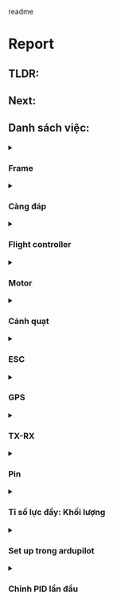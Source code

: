 readme
# Report
## TLDR:

## Next:
## Danh sách việc:
<details>
  <summary><h3>Frame</h3></summary>
  <details>
  <summary> Frame chính ✔️</summary>
    <p>  <a href="https://dronenodes.com/drone-frame-racing-freestyle/">Thông số của khung</a></p>
    <ul>
      <li>Kích thước khung: 5 inch (vì được sử dụng rộng rãi và phù hợp cho nhiều mục đích khác nhau.</li>
      <li>Chất liệu: Carbon (Nhẹ và cứng)</li>
      <li>Số cánh: 4 cánh (Số cánh chẵn để dễ cân bằng. 4 là số cánh tối thiểu)</li>
      <li>Layout: Hybrid X (Kết hợp giữa layout H và X. Thân dài hơn -&gt; Chứa được nhiều thiết bị hơn.</li>
    </ul>
    <p>→ Bộ khung sử dụng là One Source V3</p>
  </details>
  
  <details>
  <summary> Khung 3D cho GPS ❌</summary>
  Soon...
  </details>
  
  <details>
  <summary> Khung 3D để giữ Node MCU ❌</summary>
  Soon...
  </details>

</details>

<details>
  <summary><h3>Càng đáp</h3></summary>
  
  <details>
  <summary>Tiêu chí</summary>
  Soon...
  </details>
  
  <details>
  <summary>Thiết kế</summary>
  Soon...
  </details>
  
  <details>
  <summary>Kiểm tra độ cứng vững ❌</summary>
  Soon...
  </details>
</details>

<details>
  <summary><h3>Flight controller</h3></summary>
  
  <details>
  <summary>Yêu cầu tính năng ❌</summary>
  <ul>
      <li>Chạy được ArduPilot</li>
      <li>Có các cảm biến: GYRO, Compass, GPS, Baro</li>
      <li>Có thể kết nối với GCS</li>
      <li>Có các cổng dư để kết nối trong trường hợp thiếu</li>
      <li>Kết nối được với bo nhúng</li>
    </ul>
  </details>
  
  <details>
  <summary>Thông số của FC ✔️</summary>
    <p> FC: <a href="https://nexshop.vn/mamba-dji-f405-mk2-flight-controller-30.530.5mm-p37057191.html">Mamba DJI F405 MK2</a></p>
    <ul>
      <li>GYRO: MPU6000</li>
      <li>Barometer: Yes</li>
      <li>Uarts: 6Set</li>
      <li>Input: 3~6S Lipo (12.6~25.2V)</li>
    </ul>
  </details>
  

</details>

<details>
  <summary><h3>Motor</h3></summary>
  
  <details markdown="1">
  <summary>Glossary ✔️</summary>
   <ul>
      <li>kV</li>
      <p>Là đại lượng được quy ước: X Kv nghĩa là động cơ sẽ xoay với tốc độ X rpm dưới điện áp 1 volt.</p>
      <img src=https://user-images.githubusercontent.com/103067723/178641065-6ecfea47-c529-4dcd-8776-d30d61a64564.png> <br>
      <img src=https://user-images.githubusercontent.com/103067723/178641126-1db040d0-3a88-4e04-ad0b-d8f3962e0656.png>
      <p>Nhìn chung, với Kv càng thấp thì động cơ sẽ tạo torque càng cao.</p>
      <li>Motor size</li>
      <p>Ký hiệu kích thước của stator, được viết dưới dạng XXYY, trong đó XX là bề rộng của stator, còn YY là chiều cao
          YY càng cao, drone sẽ có top speed cao hơn, và điều khiển ở tốc độ thấp khó khăn hơn
          XX càng cao, drone sẽ có top speed thấp hơn, và điều khiển ở tốc độ thấp dễ dàng hơn</p>
    </ul> 
    
  </details>
  
  <details>
  <summary>Chọn motor ✔️</summary>
  <img src=https://user-images.githubusercontent.com/103067723/178643994-f6fc1446-67d6-4324-bfce-2192ba27b931.png>
  <p>Dựa theo bảng hướng dẫn, vì frame ta đang dùng là frame 5 inch, nên chọn motor có kích thước 2204 - 2206; kv 2300-2700 → Chọn motor Performante 2207 - 1750KV Motor AMAXinno T-Bell </p>
  <p>Phần tính toán liên quan đến motor sẽ được đề cập ở mục sau.</p>
  </details>
  
</details>

<details>
  <summary><h3>Cánh quạt</h3></summary>
  
  <ul>
      <li>Ký hiệu ✔️</li>
      <p> L x P x B hoặc LLPP x B (Length, Pitch, số Blade)</p>
      <li>Nhận xét chung ❌</li>
      <p>Cánh quạt có độ vát (pitch) thấp sẽ xoay nhanh hơn, nhưng lực đẩy tiến về phía trước yếu hơn.</p>
      <p>Cánh quạt có độ vát (pitch) cao sẽ có nhiều lực đẩy hơn, đồng nghĩa với tốc độ cao hơn, nhưng điều khiển cũng khó hơn</p>
      <p>Số cánh càng ít thì tốc độ quay càng nhanh, tốn ít năng lượng và hoạt động hiệu quả hơn.</p>
      <p> </p>
  </ul> 
</details>

<details>
  <summary><h3>ESC</h3></summary>
  
  <details>
  <summary>Cách chọn ESC ✔️</summary>
    <p> Ở chế độ max, motor chỉ tốn 80% dòng điện so với mặt đất <a href="https://dronenodes.com/drone-esc-electronic-speed-controller/">Tham Khảo tại đây</a></p>
    <p> Motor max 4S là 40A dưới mặt đất -> 32A trên cao </p>
    <p> Hệ số an toàn giữa ESC và motor nên nằm trong khoảng 1.2 đến 1.5ESC từ 38.4A -> 48A </p>
    <p> Chọn ESC VIVA 45A </p>
  </details>
  
  <details>
  <summary>Thông số của ESC ✔️</summary>
    <p> ESC: <a href="https://www.team-blacksheep.com/products/prod:vivafpv4in1_60a_bl32">VIVA 45A</a></p>
    <ul>
      <li>Input voltage: 3-6S</li>
      <li>Burst current: 60A</li>
      <li>Constant current: 45A</li>
      <li>Input protocols: OneShot42, Multishot, DShot1200</li>
    </ul>
  </details>
  
  <details>
  <summary>Giao thức Dshot ✔️</summary>
    <p> Ưu điểm: </p>
    <ul>
      <li>Ko cần calib ESC</li>
      <li>Chống nhiễu tốt hơn, tín hiệu chính xác hơn</li>
      <li>Resolution = 2048 > 1000 so với các loại khác</li>
      <li>ESC có thể chọn ko đọc các tín hiệu lỗi</li>
    </ul>
    <p> Tốc độ: </p>
    <ul>
      <li>Dshot600 - 600 000 bit/s</li>
      <li>Dshot300</li>
      <li>Dshot150</li>
    </ul>
    <p> 1 package của DShot gồm 16 bit: </p>
    <ul>
      <li>11 bit cho giá trị throttle (2^11 = 2048)</li>
      <ul>
        <li>0 là disarm</li>
        <li>1-47 là special command</li>
        <li>Command 0-36 chỉ chạy khi motor ko xoay</li>
        <li>48-2048: giá trị throttle</li>
      </ul>
      <li>1 bit telemetry request</li>
      <ul>
        <li>Dùng để yêu cầu 1 thông tin nào đótrảvề cho FC (vd tốcđộ xoay, nhiệtđộ, dòng, áp,..)</li>
        <li>Command số 42-47 là dành cho telemetry</li>
      </ul>
      <li>4 bit check sum</li>
      <ul>
        <li>crc = (value ^ (value >> 4) ^ (value >> 8)) & 0x0F<li>
        <li>IMAGE nhớ chèn</li>
      </ul>
    </ul>
    <p>Thời gian của mỗi frame giống nhau, nhưng hightime của bit 0 và 1 khác nhau</p>
    <p>-> Dễ tính toán duration (= 16 x frame)</p>
    <p>-> Tính giá trị của bit = cách đo từ rising edge và dừng lại ở falling edge</p>
  </details>
  
</details>

<details>
  <summary><h3>GPS</h3></summary>
  
  <details>
  <summary>Soon ✔️</summary>
  Soon...
  </details>
  
  <details>
  <summary>Soon ✔️</summary>
  Soon...
  </details>
  
  <details>
  <summary>Soo ❌</summary>
  Soon...
  </details>
</details>

<details>
  <summary><h3>TX-RX</h3></summary>
  
  <details>
  <summary>Yêu cầu tính năng</summary>
    <ul>
      <li>Kết nối được với FC</li>
      <li>Có nhiều channel cho những mode khác nhau</li>
    </ul>
  </details>
  
  <details>
  <summary>Thông số của TX-RX</summary>
    <p>TX-RX: <a href="https://www.multi-module.org/using-the-module/protocol-details/flysky-afhds2a">FlySky AFHDS 2A</a></p>
    <ul>
      <li>Kết nối với FC bằng SBUS</li>
      <li>Có 10 channel</li>
    </ul>
  </details>
  
</details>

<details>
  <summary><h3>Pin</h3></summary>
  
  <details> 
  <summary>Tính Pin</summary>
    <p>Dựa theo bảng motor, ta có thể chọn 3S/4S với mAh từ 1000-1300mA</p>
    <p>Chọn pin 4S-1550mA-120C</p>
    <p>Motor dùng 32A *4 = 132A</p>
    <p>132/1550 = 85.16C</p>
    <p>-> Số C phải lớn hơn 85.16, pin hiện tại C=120</p>
    <p>-> Pin đã chọn phù hợp</p>
  </details>
  
</details>

<details>
  <summary><h3>Tỉ số lực đẩy: Khối lượng</h3></summary>
  
  <details>
  <summary>Soon ✔️</summary>
  Soon...
  </details>
  
  <details>
  <summary>Soon ✔️</summary>
  Soon...
  </details>
  
  <details>
  <summary>Soo ❌</summary>
  Soon...
  </details>
</details>

<details>
  <summary><h3>Set up trong ardupilot</h3></summary>
  
  <details>
  <summary>Soon ✔️</summary>
  Soon...
  </details>
  
  <details>
  <summary>Soon ✔️</summary>
  Soon...
  </details>
  
  <details>
  <summary>Soo ❌</summary>
  Soon...
  </details>
</details>

<details>
  <summary><h3>Chỉnh PID lần đầu</h3></summary>
  
  <details>
  <summary>Soon ✔️</summary>
  Soon...
  </details>
  
  <details>
  <summary>Soon ✔️</summary>
  Soon...
  </details>
  
  <details>
  <summary>Soo ❌</summary>
  Soon...
  </details>
</details>
